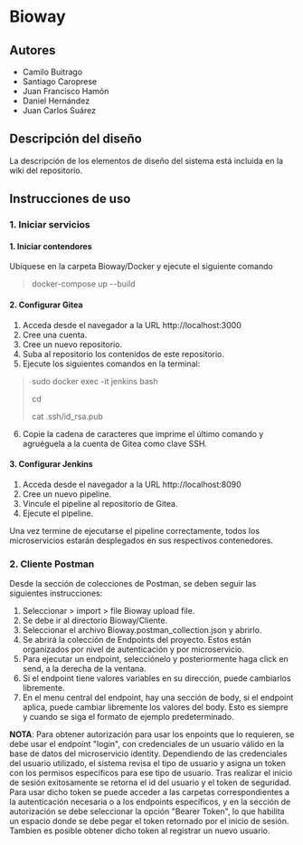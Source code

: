 # Bioway

## Autores
- Camilo Buitrago
- Santiago Caroprese
- Juan Francisco Hamón
- Daniel Hernández
- Juan Carlos Suárez

## Descripción del diseño

La descripción de los elementos de diseño del sistema está incluida en la wiki del repositorio.

## Instrucciones de uso

### 1. Iniciar servicios

#### 1. Iniciar contendores
Ubíquese en la carpeta Bioway/Docker y ejecute el siguiente comando

> docker-compose up --build

#### 2. Configurar Gitea
1. Acceda desde el navegador a la URL http://localhost:3000
2. Cree una cuenta.
3. Cree un nuevo repositorio.
4. Suba al repositorio los contenidos de este repositorio.
5. Ejecute los siguientes comandos en la terminal:
> sudo docker exec -it jenkins bash
> 
> cd
> 
> cat .ssh/id_rsa.pub
6. Copie la cadena de caracteres que imprime el último comando y agruéguela a la cuenta de Gitea como clave SSH.

#### 3. Configurar Jenkins
1. Acceda desde el navegador a la URL http://localhost:8090
2. Cree un nuevo pipeline.
3. Vincule el pipeline al repositorio de Gitea.
4. Ejecute el pipeline.

Una vez termine de ejecutarse el pipeline correctamente, todos los microservicios estarán desplegados en sus respectivos contenedores.

### 2. Cliente Postman

Desde la sección de colecciones de Postman, se deben seguir las siguientes instrucciones:

1. Seleccionar > import > file Bioway upload file.
2. Se debe ir al directorio Bioway/Cliente.
3. Seleccionar el archivo Bioway.postman_collection.json y abrirlo.
4. Se abrirá la colección de Endpoints del proyecto. Estos están organizados por nivel de autenticación y por microservicio.
5. Para ejecutar un endpoint, selecciónelo y posteriormente haga click en send, a la derecha de la ventana.
6. Si el endpoint tiene valores variables en su dirección, puede cambiarlos libremente.
7. En el menu central del endpoint, hay una sección de body, si el endpoint aplica, puede cambiar libremente los valores del body. Esto es siempre y cuando se siga el formato de ejemplo predeterminado.

**NOTA**: Para obtener autorización para usar los enpoints que lo requieren, se debe usar el endpoint "login", con credenciales de un usuario válido en la base de datos del microservicio identity. Dependiendo de las credenciales del usuario utilizado, el sistema revisa el tipo de usuario y asigna un token con los permisos específicos para ese tipo de usuario. Tras realizar el inicio de sesión exitosamente se retorna el id del usuario y el token de seguridad. Para usar dicho token se puede acceder a las carpetas correspondientes a la autenticación necesaria o a los endpoints específicos, y en la sección de autorización se debe seleccionar la opción "Bearer Token", lo que habilita un espacio donde se debe pegar el token retornado por el inicio de sesión. Tambien es posible obtener dicho token al registrar un nuevo usuario. 
